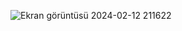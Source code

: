 ![Ekran görüntüsü 2024-02-12 211622](https://github.com/eminyazar/Sudoku-mega-/assets/109513757/06379668-d0ca-4b62-916e-3f82c03d62ab)
